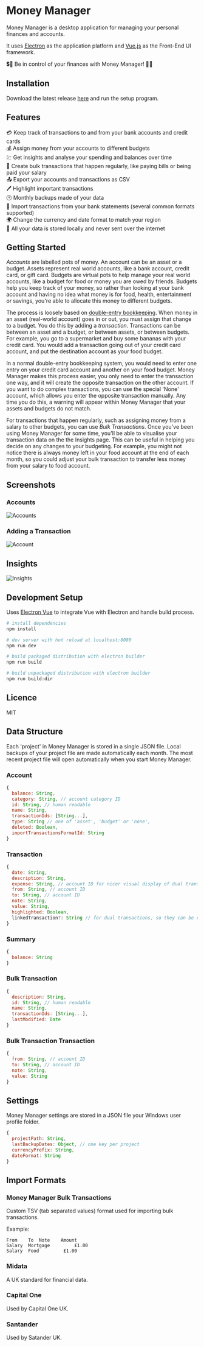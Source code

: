 # Money Manager

Money Manager is a desktop application for managing your personal finances and accounts.

It uses [Electron](https://electron.atom.io/) as the application platform and [Vue.js](https://vuejs.org/) as the Front-End UI framework.

💲🤑 Be in control of your finances with Money Manager! 🏧👛

## Installation

Download the latest release [here](https://github.com/dhulme/money-manager/releases) and run the setup program.

## Features

💳 Keep track of transactions to and from your bank accounts and credit cards  
💰 Assign money from your accounts to different budgets  
💹 Get insights and analyse your spending and balances over time  
📅 Create bulk transactions that happen regularly, like paying bills or being paid your salary  
📤 Export your accounts and transactions as CSV  
🖊️ Highlight important transactions  
🕒 Monthly backups made of your data  
🏦 Import transactions from your bank statements (several common formats supported)  
🌍 Change the currency and date format to match your region  
💾 All your data is stored locally and never sent over the internet  

## Getting Started

*Accounts* are labelled pots of money. An account can be an asset or a budget. Assets represent real world accounts, like a bank account, credit card, or gift card. Budgets are virtual pots to help manage your real world accounts, like a budget for food or money you are owed by friends. Budgets help you keep track of your money, so rather than looking at your bank account and having no idea what money is for food, health, entertainment or savings, you're able to allocate this money to different budgets.

The process is loosely based on [double-entry bookkeeping](https://en.wikipedia.org/wiki/Double-entry_bookkeeping_system). When money in an asset (real-world account) goes in or out, you must assign that change to a budget. You do this by adding a *transaction*. Transactions can be between an asset and a budget, or between assets, or between budgets. For example, you go to a supermarket and buy some bananas with your credit card. You would add a transaction going out of your credit card account, and put the destination account as your food budget.

In a normal double-entry bookkeeping system, you would need to enter one entry on your credit card account and another on your food budget. Money Manager makes this process easier, you only need to enter the transaction one way, and it will create the opposite transaction on the other account. If you want to do complex transactions, you can use the special 'None' account, which allows you enter the opposite transaction manually. Any time you do this, a warning will appear within Money Manager that your assets and budgets do not match.

For transactions that happen regularly, such as assigning money from a salary to other budgets, you can use *Bulk Transactions*. Once you've been using Money Manager for some time, you'll be able to visualise your transaction data on the the Insights page. This can be useful in helping you decide on any changes to your budgeting. For example, you might not notice there is always money left in your food account at the end of each month, so you could adjust your bulk transaction to transfer less money from your salary to food account.

## Screenshots

### Accounts

![Accounts](./docs/screenshots/accounts.png)

### Adding a Transaction

![Account](./docs/screenshots/account.png)

## Insights

![Insights](./docs/screenshots/insights.png)

## Development Setup

Uses [Electron Vue](https://github.com/SimulatedGREG/electron-vue) to integrate Vue with Electron and handle build process.

```bash
# install dependencies
npm install

# dev server with hot reload at localhost:8080
npm run dev

# build packaged distribution with electron builder
npm run build

# build unpackaged distribution with electron builder
npm run build:dir
```

## Licence

MIT

## Data Structure

Each 'project' in Money Manager is stored in a single JSON file. Local backups of your project file are made automatically each month. The most recent project file will open automatically when you start Money Manager.

### Account

```javascript
{
  balance: String,
  category: String, // account category ID
  id: String, // human readable
  name: String,
  transactionIds: [String...],
  type: String // one of 'asset', 'budget' or 'none',
  deleted: Boolean,
  importTransactionsFormatId: String
}
```

### Transaction

```javascript
{
  date: String,
  description: String,
  expense: String, // account ID for nicer visual display of dual transactions
  from: String, // account ID
  to: String, // account ID
  note: String,
  value: String,
  highlighted: Boolean,
  linkedTransaction?: String // for dual transactions, so they can be edited as one
}
```

### Summary

```javascript
{
  balance: String
}
```

### Bulk Transaction

```javascript
{
  description: String,
  id: String, // human readable
  name: String,
  transactionIds: [String...],
  lastModified: Date
}
```

### Bulk Transaction Transaction

```javascript
{
  from: String, // account ID
  to: String, // account ID
  note: String,
  value: String
}
```

## Settings

Money Manager settings are stored in a JSON file your Windows user profile folder.

```javascript
{
  projectPath: String,
  lastBackupDates: Object, // one key per project
  currencyPrefix: String,
  dateFormat: String
}
```

## Import Formats

### Money Manager Bulk Transactions

Custom TSV (tab separated values) format used for importing bulk transactions.

Example:
```
From	To	Note	Amount
Salary	Mortgage		 £1.00
Salary	Food		 £1.00
```

### Midata

A UK standard for financial data.

### Capital One

Used by Capital One UK.

### Santander

Used by Satander UK.